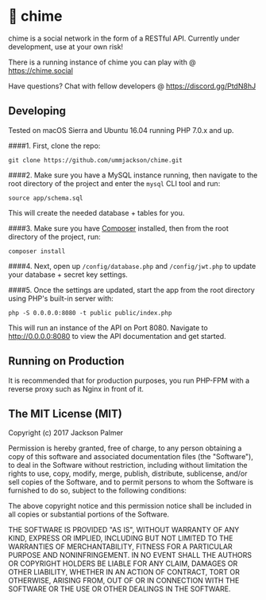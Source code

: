 # 🔔 chime

chime is a social network in the form of a RESTful API. Currently under development, use at your own risk!

There is a running instance of chime you can play with @ https://chime.social

Have questions? Chat with fellow developers @ https://discord.gg/PtdN8hJ

## Developing

Tested on macOS Sierra and Ubuntu 16.04 running PHP 7.0.x and up.

####1. First, clone the repo:

`git clone https://github.com/ummjackson/chime.git`

####2. Make sure you have a MySQL instance running, then navigate to the root directory of the project and enter the `mysql` CLI tool and run:

`source app/schema.sql`

This will create the needed database + tables for you.

####3. Make sure you have [Composer](https://getcomposer.org/) installed, then from the root directory of the project, run:

`composer install`

####4. Next, open up `/config/database.php` and `/config/jwt.php` to update your database + secret key settings. 

####5. Once the settings are updated, start the app from the root directory using PHP's built-in server with:

`php -S 0.0.0.0:8080 -t public public/index.php`

This will run an instance of the API on Port 8080. Navigate to http://0.0.0.0:8080 to view the API documentation and get started.

## Running on Production

It is recommended that for production purposes, you run PHP-FPM with a reverse proxy such as Nginx in front of it.

## The MIT License (MIT)
Copyright (c) 2017 Jackson Palmer

Permission is hereby granted, free of charge, to any person obtaining a copy
of this software and associated documentation files (the "Software"), to deal
in the Software without restriction, including without limitation the rights
to use, copy, modify, merge, publish, distribute, sublicense, and/or sell
copies of the Software, and to permit persons to whom the Software is
furnished to do so, subject to the following conditions:

The above copyright notice and this permission notice shall be included in all
copies or substantial portions of the Software.

THE SOFTWARE IS PROVIDED "AS IS", WITHOUT WARRANTY OF ANY KIND, EXPRESS OR
IMPLIED, INCLUDING BUT NOT LIMITED TO THE WARRANTIES OF MERCHANTABILITY,
FITNESS FOR A PARTICULAR PURPOSE AND NONINFRINGEMENT. IN NO EVENT SHALL THE
AUTHORS OR COPYRIGHT HOLDERS BE LIABLE FOR ANY CLAIM, DAMAGES OR OTHER
LIABILITY, WHETHER IN AN ACTION OF CONTRACT, TORT OR OTHERWISE, ARISING FROM,
OUT OF OR IN CONNECTION WITH THE SOFTWARE OR THE USE OR OTHER DEALINGS IN THE
SOFTWARE.